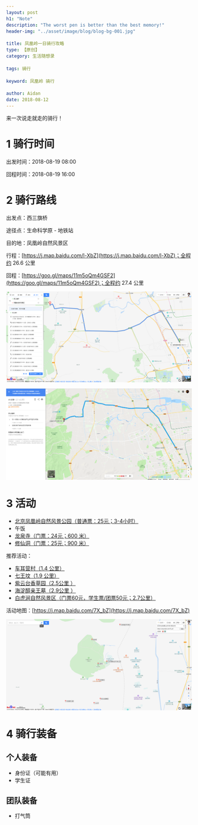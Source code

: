 ```yaml
---
layout: post
h1: "Note"
description: "The worst pen is better than the best memory!"
header-img: "../asset/image/blog/blog-bg-001.jpg"

title: 凤凰岭一日骑行攻略
type: 【原创】
category: 生活随想录

tags: 骑行

keyword: 凤凰岭 骑行

author: Aidan
date: 2018-08-12
---
```


来一次说走就走的骑行！

# 1 骑行时间

出发时间：2018-08-19 08:00

回程时间：2018-08-19 16:00

# 2 骑行路线

出发点：西三旗桥

途径点：生命科学原 - 地铁站

目的地：凤凰岭自然风景区

行程：[https://j.map.baidu.com/l-XbZ](https://j.map.baidu.com/l-XbZ)；全程约 26.6 公里

回程：[https://goo.gl/maps/11m5oQm4GSF2](https://goo.gl/maps/11m5oQm4GSF2)；全程约 27.4 公里

![行程](../asset/image/blog/2018-08-12-凤凰岭一日骑行攻略/001.png)

![回程](../asset/image/blog/2018-08-12-凤凰岭一日骑行攻略/002.png)

# 3 活动

- [北京凤凰岭自然风景公园（普通票：25元；3-4小时）](http://www.mafengwo.cn/poi/4129.html)
- 午饭
- [龙泉寺（门票：24元；600 米）](http://www.mafengwo.cn/poi/5978850.html)
- [修仙洞（门票：25元；900 米）](http://www.mafengwo.cn/poi/806810.html)

推荐活动：

- [车耳营村（1.4 公里）](http://www.mafengwo.cn/poi/813292.html)
- [七王坟（1.9 公里）](http://www.mafengwo.cn/poi/813063.html)
- [紫云台香草园（2.5公里 ）](http://www.mafengwo.cn/poi/9431447.html)
- [海淀醇亲王墓（2.9公里 ）](http://www.mafengwo.cn/poi/6628359.html)
- [白虎涧自然风景区（门票60元，学生票/团票50元；2.7公里）](http://www.mafengwo.cn/poi/7318.html)

活动地图：[https://j.map.baidu.com/7X_bZ](https://j.map.baidu.com/7X_bZ)

![活动地图](../asset/image/blog/2018-08-12-凤凰岭一日骑行攻略/003.png)

# 4 骑行装备

## 个人装备

- 身份证（可能有用）
- 学生证

## 团队装备

- 打气筒
